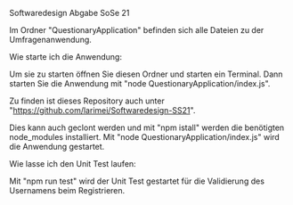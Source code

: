 Softwaredesign Abgabe SoSe 21

Im Ordner "QuestionaryApplication" befinden sich alle Dateien zu der Umfragenanwendung.

Wie starte ich die Anwendung:

Um sie zu starten öffnen Sie diesen Ordner und starten ein Terminal. Dann starten Sie die Anwendung mit "node QuestionaryApplication/index.js".

Zu finden ist dieses Repository auch unter "https://github.com/larimei/Softwaredesign-SS21".

Dies kann auch geclont werden und mit "npm istall" werden die benötigten node_modules installiert. Mit "node QuestionaryApplication/index.js" wird die Anwendung gestartet.

Wie lasse ich den Unit Test laufen:

Mit "npm run test" wird der Unit Test gestartet für die Validierung des Usernamens beim Registrieren.


